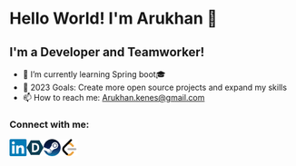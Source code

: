 # Hello World! I'm Arukhan 👋

## I'm a Developer and Teamworker!
 - 🌱 I’m currently learning Spring boot🎓
 - 🥅 2023 Goals: Create more open source projects and expand my skills
 - 📫 How to reach me: Arukhan.kenes@gmail.com

### Connect with me:

[<img align = "left" alt =" Khankee | LinkedIn" width ="30px" src = "https://github.com/Khankee/Khankee/blob/main/img/LinkedIn.png"/>][Linkedin]
[<img align = "left" alt =" Khankee | Devpost" width ="30px" src = "https://github.com/Khankee/Khankee/blob/main/img/DevPost.png" />][Devpost]
[<img align = "left" alt =" XMGod | Steam" width ="30px" src = "https://github.com/Khankee/Khankee/blob/main/img/Steam.png" />][Steam]
[<img align = "left" alt =" Khankee | LeetCode" width ="30px" src = "https://github.com/Khankee/Khankee/blob/main/img/LeetCode.png" />][LeetCode]<br>
<br>

[Linkedin]: https://www.linkedin.com/in/khankee/?locale=en_US
[Devpost]: https://devpost.com/arukhan-kenes?ref_content=user-portfolio&ref_feature=portfolio&ref_medium=global-nav
[Steam]: https://steamcommunity.com/profiles/76561198101621795/
[LeetCode]: https://leetcode.com/Khankee/


